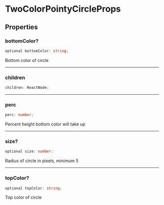 # TwoColorPointyCircleProps

## Properties

### bottomColor?

```ts
optional bottomColor: string;
```

Bottom color of circle

***

### children

```ts
children: ReactNode;
```

***

### perc

```ts
perc: number;
```

Percent height bottom color will take up

***

### size?

```ts
optional size: number;
```

Radius of circle in pixels, minimum 5

***

### topColor?

```ts
optional topColor: string;
```

Top color of circle
